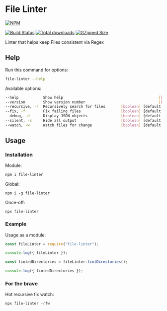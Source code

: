 # File Linter

[![NPM](https://nodei.co/npm/file-linter.png?downloads=true&downloadRank=true&stars=true)](https://nodei.co/npm/file-linter/)
</br>

[![Build Status](https://travis-ci.com/brycemcwilliams/file-linter.ts.svg?branch=master)](https://travis-ci.com/brycemcwilliams/file-linter.ts)
[![Total downloads](https://badgen.net/npm/dt/file-linter)](https://badgen.net/npm/dt/file-linter)
[![GZipped Size](https://badgen.net/bundlephobia/minzip/file-linter)](https://bundlephobia.com/result?p=file-linter)

Linter that helps keep Files consistent via Regex

## Help

Run this command for options:

```sh
file-linter --help
```

Available options:

```sh
--help           Show help                                           [boolean]
--version        Show version number                                 [boolean]
--recursive, -r  Recursively search for files       [boolean] [default: false]
--fix, -f        Fix failing files                  [boolean] [default: false]
--debug, -d      Display JSON objects               [boolean] [default: false]
--silent, -s     Hide all output                    [boolean] [default: false]
--watch, -w      Watch files for change             [boolean] [default: false]
```

## Usage

### Installation

Module:

```sh
npm i file-linter
```

Global:

```
npm i -g file-linter
```

Once-off:

```
npx file-linter
```

### Example

Usage as a module:

```js
const fileLinter = require("file-linter");

console.log({ fileLinter });

const lintedDirectories = fileLinter.lintDirectories();

console.log({ lintedDirectories });
```

### For the brave

Hot recursive fix watch:

```
npx file-linter -rfw
```
